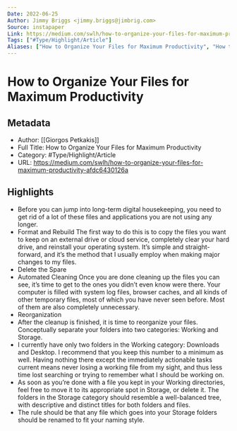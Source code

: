 ```yaml
---
Date: 2022-06-25
Author: Jimmy Briggs <jimmy.briggs@jimbrig.com>
Source: instapaper
Link: https://medium.com/swlh/how-to-organize-your-files-for-maximum-productivity-afdc6430126a
Tags: ["#Type/Highlight/Article"]
Aliases: ["How to Organize Your Files for Maximum Productivity", "How to Organize Your Files for Maximum Productivity"]
---
```

# How to Organize Your Files for Maximum Productivity

## Metadata
- Author: [[Giorgos Petkakis]]
- Full Title: How to Organize Your Files for Maximum Productivity
- Category: #Type/Highlight/Article
- URL: https://medium.com/swlh/how-to-organize-your-files-for-maximum-productivity-afdc6430126a

## Highlights
- Before you can jump into long-term digital housekeeping, you need to get rid of a lot of these files and applications you are not using any longer.
- Format and Rebuild
  The first way to do this is to copy the files you want to keep on an external drive or cloud service, completely clear your hard drive, and reinstall your operating system. It’s simple and straight-forward, and it’s the method that I usually employ when making major changes to my files.
- Delete the Spare
- Automated Cleaning
  Once you are done cleaning up the files you can see, it’s time to get to the ones you didn’t even know were there. Your computer is filled with system log files, browser caches, and all kinds of other temporary files, most of which you have never seen before. Most of them are also completely unnecessary.
- Reorganization
- After the cleanup is finished, it is time to reorganize your files.
  Conceptually separate your folders into two categories: Working and Storage.
- I currently have only two folders in the Working category: Downloads and Desktop. I recommend that you keep this number to a minimum as well. Having nothing there except the immediately actionable tasks current means never losing a working file from my sight, and thus less time lost searching or trying to remember what I should be working on.
- As soon as you’re done with a file you kept in your Working directories, feel free to move it to its appropriate spot in Storage, or delete it. The folders in the Storage category should resemble a well-balanced tree, with descriptive and distinct titles for both folders and files.
- The rule should be that any file which goes into your Storage folders should be renamed to fit your naming style.
